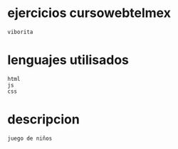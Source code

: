 # ejercicios cursowebtelmex 

    viborita


# lenguajes utilisados

    html
    js
    css

# descripcion

    juego de niños